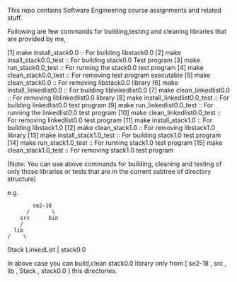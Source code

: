 This repo contains Software Engineering course assignments and related stuff.

Following are few commands for building,testing and cleaning libraries that are provided by me,

[1]     make install_stack0.0               :: For building libstack0.0
[2]     make insall_stack0.0_test           :: For building stack0.0 Test program
[3]     make run_stack0.0_test              :: For running the stack0.0 test program
[4]     make clean_stack0.0_test            :: For removing test program executable
[5]     make clean_stack0.0                 :: For removing libstack0.0 library 
[6]     make install_linkedlist0.0          :: For building liblinkedlist0.0
[7]     make clean_linkedlist0.0            :: For removing liblinkedlist0.0 library
[8]     make install_linkedlist0.0_test     :: For building linkedlist0.0 test program
[9]     make run_linkedlist0.0_test         :: For running the linkedlist0.0 test program
[10]    make clean_linkedlist0.0_test       :: For removing linkedlist0.0 test program
[11]    make install_stack1.0               :: For building libstack1.0
[12]    make clean_stack1.0                 :: For removing libstack1.0 library
[13]    make install_stack1.0_test          :: For building stack1.0 test program
[14]    make run_stack1.0_test              :: For running  stack1.0 test program
[15]    make clean_stack1.0_test            :: For removing stack1.0 test program

(Note: You can use above commands for building, cleaning and testing of only those libraries or tests that are in the current subtree of directory structure)


e.g.

            se2-18
          /       \
        src      bin
        /
      lib
    /    \
 Stack   LinkedList
   |
stack0.0


In above case you can build,clean stack0.0 library only from [ se2-18 , src , lib , Stack , stack0.0 ] this directories.

